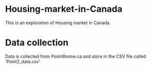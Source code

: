 # Housing-market-in-Canada
This is an exploration of Housing market in Canada.
# Data collection
Data is collected from Point4home.ca and store in the CSV file called 'Point2_data.csv'
